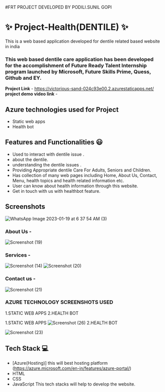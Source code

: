 #FRT PROJECT DEVELOPED BY PODILI.SUNIL GOPI
# ✨  Project-Health(DENTILE) ✨

This is a web based application developed for dentile related based website in india

### This web based dentile care application has been developed for the accomplishment of Future Ready Talent Internship program launched by Microsoft, Future Skills Prime, Quess, Github and EY.

**Project Link** - https://victorious-sand-024c93e00.2.azurestaticapps.net/
**project demo video link** - 

## Azure technologies used for Project

- Static web apps
- Health bot

## Features and Functionalities 😃

- Used to interact with dentile issue .
- about the dentile.
- understanding the dentile issues .
- Providing Appropriate dentile Care For Adults, Seniors and Children.
- Has collection of many web pages including Home, About Us, Contact, Menu, health topics and health related information etc.
- User can know about health information through this website.
- Get in touch with us with healthbot feature.
## Screenshots



![WhatsApp Image 2023-01-19 at 6 37 54 AM (3)](https://user-images.githubusercontent.com/118232324/213334079-a08a14aa-6a14-4105-afc2-8f3e1daf649a.jpeg)

   

### About Us -

![Screenshot (19)](https://user-images.githubusercontent.com/118338970/202683327-a4fe7ab2-97e4-4508-8252-57dc3bea09cd.png)


### Services  -

![Screenshot (14)](https://user-images.githubusercontent.com/118338970/202682951-12b08360-aae1-437a-8007-e94046dac793.png)
![Screenshot (20)](https://user-images.githubusercontent.com/118338970/202683204-359eef3c-dec6-4ee2-b138-e08709fd26aa.png)


### Contact us -

![Screenshot (21)](https://user-images.githubusercontent.com/118338970/202682587-ebbe9dbf-ce8c-437b-8fca-895849fab538.png)


### AZURE TECHNOLOGY SCREENSHOTS USED
1.STATIC WEB APPS
2.HEALTH BOT

1.STATIC WEB APPS
![Screenshot (26)](https://user-images.githubusercontent.com/118338970/204075100-4fe9286b-fdb5-400c-b767-84d9f1759c5b.png)
2.HEALTH BOT

![Screenshot (23)](https://user-images.githubusercontent.com/118338970/204075121-d87c8e3e-2a82-4282-9637-ea5c64af72b5.png)

## Tech Stack 💻

- [Azure(Hosting)]   this will best hosting platform (https://azure.microsoft.com/en-in/features/azure-portal/)
- HTML
- CSS
- JavaScript
This tech stacks will help to develop the website.
